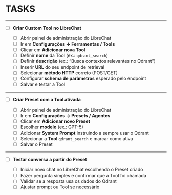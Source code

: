 # TASKS

---

* [ ] **Criar Custom Tool no LibreChat**

  * [ ] Abrir painel de administração do LibreChat
  * [ ] Ir em **Configurações → Ferramentas / Tools**
  * [ ] Clicar em **Adicionar nova Tool**
  * [ ] Definir **nome** da Tool (ex.: `qdrant_search`)
  * [ ] Definir **descrição** (ex.: “Busca contextos relevantes no Qdrant”)
  * [ ] Inserir **URL** do seu endpoint de retrieval
  * [ ] Selecionar **método HTTP** correto (POST/GET)
  * [ ] Configurar **schema de parâmetros** esperado pelo endpoint
  * [ ] Salvar e testar a Tool

---

* [ ] **Criar Preset com a Tool ativada**

  * [ ] Abrir painel de administração do LibreChat
  * [ ] Ir em **Configurações → Presets / Agentes**
  * [ ] Clicar em **Adicionar novo Preset**
  * [ ] Escolher **modelo** (ex.: GPT-5)
  * [ ] Adicionar **System Prompt** instruindo a sempre usar o Qdrant
  * [ ] Selecionar a **Tool** `qdrant_search` e marcar como ativa
  * [ ] Salvar o Preset

---

* [ ] **Testar conversa a partir do Preset**

  * [ ] Iniciar novo chat no LibreChat escolhendo o Preset criado
  * [ ] Fazer pergunta simples e confirmar que a Tool foi chamada
  * [ ] Validar se a resposta usa os dados do Qdrant
  * [ ] Ajustar prompt ou Tool se necessário
